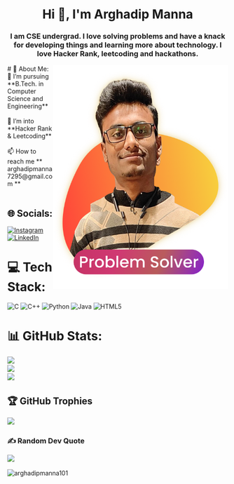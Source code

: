 <h1 align="center">Hi 👋, I'm Arghadip Manna</h1>


<h3 align="center">I am  CSE undergrad. I love solving problems and have a knack for developing things and learning more about technology. I love Hacker Rank, leetcoding and hackathons.</h3>

<img align="right" alt = "Problem Solver" width = "400" src ="arghadip_dp.png">
# 💫 About Me:
 🌱 I’m pursuing **B.Tech. in Computer Science and Engineering**<br><br>👯 I’m into  **Hacker Rank & Leetcoding**<br><br>📫 How to reach me ** arghadipmanna7295@gmail.com **<br><br> 

## 🌐 Socials:
[![Instagram](https://img.shields.io/badge/Instagram-%23E4405F.svg?logo=Instagram&logoColor=white)](https://instagram.com/arghadip.101) [![LinkedIn](https://img.shields.io/badge/LinkedIn-%230077B5.svg?logo=linkedin&logoColor=white)](https://www.linkedin.com/in/arghadip-manna-b81122259/) 

# 💻 Tech Stack:
![C](https://img.shields.io/badge/c-%2300599C.svg?style=for-the-badge&logo=c&logoColor=white) ![C++](https://img.shields.io/badge/c++-%2300599C.svg?style=for-the-badge&logo=c%2B%2B&logoColor=white) ![Python](https://img.shields.io/badge/python-3670A0?style=for-the-badge&logo=python&logoColor=ffdd54) ![Java](https://img.shields.io/badge/java-%23ED8B00.svg?style=for-the-badge&logo=java&logoColor=white) ![HTML5](https://img.shields.io/badge/html5-%23E34F26.svg?style=for-the-badge&logo=html5&logoColor=white)
# 📊 GitHub Stats:
![](https://github-readme-stats.vercel.app/api?username=arghadipmanna101&theme=dark&hide_border=false&include_all_commits=true&count_private=true)<br/>
![](https://github-readme-streak-stats.herokuapp.com/?user=arghadipmanna101&theme=dark&hide_border=false)<br/>
![](https://github-readme-stats.vercel.app/api/top-langs/?username=arghadipmanna101&theme=dark&hide_border=false&include_all_commits=true&count_private=true&layout=compact)

## 🏆 GitHub Trophies
![](https://github-profile-trophy.vercel.app/?username=arghadipmanna101&theme=radical&no-frame=false&no-bg=true&margin-w=4)

### ✍️ Random Dev Quote
![](https://quotes-github-readme.vercel.app/api?type=horizontal&theme=radical)



<!-- Proudly created with GPRM ( https://gprm.itsvg.in ) -->


<p align="left"> <img src="https://komarev.com/ghpvc/?username=arghadipmanna101&label=Profile%20views&color=00ff6e&style=flat" alt="arghadipmanna101" /> </p>
